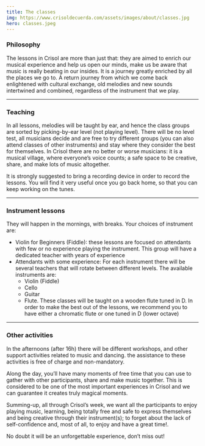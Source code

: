 ```yaml
---
title: The classes
img: https://www.crisoldecuerda.com/assets/images/about/classes.jpg
hero: classes.jpeg
---
```


### Philosophy

The lessons in Crisol are more than just that: they are aimed to enrich our musical experience and help us open our minds, make us be aware that music is really beating in our insides. It is a journey greatly enriched by all the places we go to. A return journey from which we come back enlightened with cultural exchange, old melodies and new sounds intertwined and combined, regardless of the instrument that we play.

---

### Teaching

In all lessons, melodies will be taught by ear, and hence the class groups are sorted by picking-by-ear level (not playing level). There will be no level test, all musicians decide and are free to try different groups (you can also attend classes of other instruments) and stay where they consider the best for themselves. In Crisol there are no better or worse musicians: it is a musical village, where everyone’s voice counts; a safe space to be creative, share, and make lots of music altogether.

It is strongly suggested to bring a recording device in order to record the lessons. You will find it very useful once you go back home, so that you can keep working on the tunes.

---

### Instrument lessons

They will happen in the mornings, with breaks. Your choices of instrument are:

- Violin for Beginners (Fiddle): these lessons are focused on attendants with few or no experience playing the instrument. This group will have a dedicated teacher with years of experience
- Attendants with some experience: For each instrument there will be several teachers that will rotate between different levels. The available instruments are:
  - Violin (Fiddle)
  - Cello
  - Guitar
  - Flute. These classes will be taught on a wooden flute tuned in D. In order to make the best out of the lessons, we recommend you to have either a chromatic flute or one tuned in D (lower octave)

---

### Other activities

In the afternoons (after 16h) there will be different workshops, and other support activities related to music and dancing. the assistance to these activities is free of charge and non-mandatory.

Along the day, you’ll have many moments of free time that you can use to gather with other participants, share and make music together. This is considered to be one of the most important experiences in Crisol and we can guarantee it creates truly magical moments.

Summing-up, all through Crisol’s week, we want all the participants to enjoy playing music, learning, being totally free and safe to express themselves and being creative through their instrument(s); to forget about the lack of self-confidence and, most of all, to enjoy and have a great time!.

No doubt it will be an unforgettable experience, don’t miss out!
